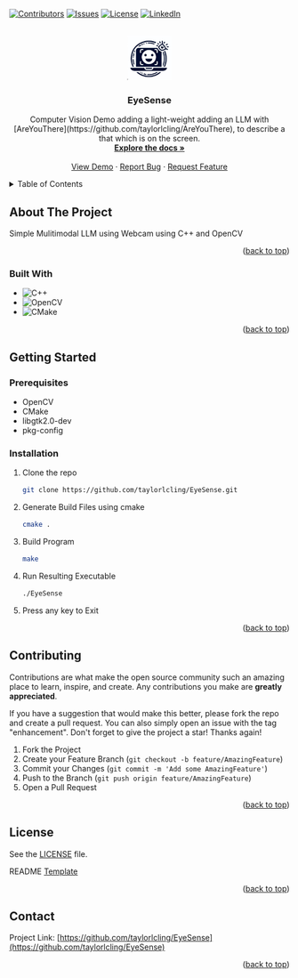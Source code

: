 <!-- Improved compatibility of back to top link: See: https://github.com/othneildrew/Best-README-Template/pull/73 -->
<a name="readme-top"></a>
<!--
*** Thanks for checking out the Best-README-Template. If you have a suggestion
*** that would make this better, please fork the repo and create a pull request
*** or simply open an issue with the tag "enhancement".
*** Don't forget to give the project a star!
*** Thanks again! Now go create something AMAZING! :D
-->



<!-- PROJECT SHIELDS -->
<!--
*** I'm using markdown "reference style" links for readability.
*** Reference links are enclosed in brackets [ ] instead of parentheses ( ).
*** See the bottom of this document for the declaration of the reference variables
*** for contributors-url, forks-url, etc. This is an optional, concise syntax you may use.
*** https://www.markdownguide.org/basic-syntax/#reference-style-links
-->
[![Contributors][contributors-shield]][contributors-url]
[![Issues][issues-shield]][issues-url]
[![License][license-shield]][license-url]
[![LinkedIn][linkedin-shield]][linkedin-url]

<!--
[![Forks][forks-shield]][forks-url]
[![Stargazers][stars-shield]][stars-url]
-->

<!-- PROJECT LOGO -->
<br />
<div align="center">
  <a href="https://github.com/taylorlcling/EyeSense">
    <img src="EyeSenseLOGO.jpeg" alt="Logo" width="80" height="80">
  </a>

<h3 align="center">EyeSense</h3>

  <p align="center">
    Computer Vision Demo adding a light-weight adding an LLM with [AreYouThere](https://github.com/taylorlcling/AreYouThere), to describe a that which is on the screen.
    <br />
    <a href="https://github.com/taylorlcling/EyeSense"><strong>Explore the docs »</strong></a>
    <br />
    <br />
    <a href="https://github.com/taylorlcling/EyeSense">View Demo</a>
    ·
    <a href="https://github.com/taylorlcling/EyeSense/issues">Report Bug</a>
    ·
    <a href="https://github.com/taylorlcling/EyeSense/issues">Request Feature</a>
  </p>
</div>



<!-- TABLE OF CONTENTS -->
<details>
  <summary>Table of Contents</summary>
  <ol>
    <li>
      <a href="#about-the-project">About The Project</a>
      <ul>
        <li><a href="#built-with">Built With</a></li>
      </ul>
    </li>
    <li>
      <a href="#getting-started">Getting Started</a>
      <ul>
        <li><a href="#prerequisites">Prerequisites</a></li>
        <li><a href="#installation">Installation</a></li>
      </ul>
    </li>
    <li><a href="#contributing">Contributing</a></li>
    <li><a href="#license">License</a></li>
    <li><a href="#contact">Contact</a></li>
  </ol>
</details>



<!-- ABOUT THE PROJECT -->
## About The Project

Simple Mulitimodal LLM using Webcam using C++ and OpenCV

<p align="right">(<a href="#readme-top">back to top</a>)</p>


### Built With

* ![C++][C++]
* ![OpenCV][OpenCV]
* ![CMake][CMake]


<p align="right">(<a href="#readme-top">back to top</a>)</p>



<!-- GETTING STARTED -->
## Getting Started

### Prerequisites

* OpenCV
* CMake
* libgtk2.0-dev
* pkg-config


### Installation

1. Clone the repo
   ```sh
   git clone https://github.com/taylorlcling/EyeSense.git
   ```
2. Generate Build Files using cmake
   ```sh
   cmake .
   ```
3. Build Program
   ```sh
   make
   ```
4. Run Resulting Executable
   ```sh
   ./EyeSense
   ```
5. Press any key to Exit


<p align="right">(<a href="#readme-top">back to top</a>)</p>


<!-- CONTRIBUTING -->
## Contributing

Contributions are what make the open source community such an amazing place to learn, inspire, and create. Any contributions you make are **greatly appreciated**.

If you have a suggestion that would make this better, please fork the repo and create a pull request. You can also simply open an issue with the tag "enhancement".
Don't forget to give the project a star! Thanks again!

1. Fork the Project
2. Create your Feature Branch (`git checkout -b feature/AmazingFeature`)
3. Commit your Changes (`git commit -m 'Add some AmazingFeature'`)
4. Push to the Branch (`git push origin feature/AmazingFeature`)
5. Open a Pull Request

<p align="right">(<a href="#readme-top">back to top</a>)</p>



<!-- LICENSE -->
## License

See the [LICENSE](https://github.com/taylorlcling/EyeSense/blob/master/LICENSE.txt) file.

README [Template](https://github.com/othneildrew/Best-README-Template)

<p align="right">(<a href="#readme-top">back to top</a>)</p>

<!-- CONTACT -->
## Contact

Project Link: [https://github.com/taylorlcling/EyeSense](https://github.com/taylorlcling/EyeSense)


<p align="right">(<a href="#readme-top">back to top</a>)</p>



<!-- MARKDOWN LINKS & IMAGES -->
<!-- https://www.markdownguide.org/basic-syntax/#reference-style-links -->
[contributors-shield]: https://img.shields.io/github/contributors/taylorlcling/EyeSense.svg?style=for-the-badge
[contributors-url]: https://github.com/taylorlcling/EyeSense/graphs/contributors
[forks-shield]: https://img.shields.io/github/forks/taylorlcling/EyeSense.svg?style=for-the-badge
[forks-url]: https://github.com/taylorlcling/EyeSense/network/members
[stars-shield]: https://img.shields.io/github/stars/taylorlcling/EyeSense.svg?style=for-the-badge
[stars-url]: https://github.com/taylorlcling/EyeSense/stargazers
[issues-shield]: https://img.shields.io/github/issues/taylorlcling/EyeSense.svg?style=for-the-badge
[issues-url]: https://github.com/taylorlcling/EyeSense/issues
[license-shield]: https://img.shields.io/github/license/taylorlcling/EyeSense.svg?style=for-the-badge
[license-url]: https://github.com/taylorlcling/EyeSense/blob/master/LICENSE.txt
[linkedin-shield]: https://img.shields.io/badge/-LinkedIn-black.svg?style=for-the-badge&logo=linkedin&colorB=555
[linkedin-url]: https://linkedin.com/in/TaylorLCling
[product-screenshot]: images/screenshot.png
[OpenCV]: https://img.shields.io/badge/opencv-%23white.svg?style=for-the-badge&logo=opencv&logoColor=white
[C++]: https://img.shields.io/badge/c++-%2300599C.svg?style=for-the-badge&logo=c%2B%2B&logoColor=white
[CMake]: https://img.shields.io/badge/CMake-%23008FBA.svg?style=for-the-badge&logo=cmake&logoColor=white
